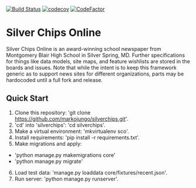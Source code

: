 [![Build Status](https://travis-ci.org/mbhs/silverchips.svg?branch=master)](https://travis-ci.org/mbhs/silverchips)
[![codecov](https://codecov.io/gh/mbhs/silverchips/branch/master/graph/badge.svg)](https://codecov.io/gh/mbhs/silverchips)
[![CodeFactor](https://www.codefactor.io/repository/github/mbhs/silverchips/badge)](https://www.codefactor.io/repository/github/mbhs/silverchips)
# Silver Chips Online

Silver Chips Online is an award-winning school newspaper from Montgomery Blair
High School in Silver Spring, MD. Further specifications for things like data models,
site maps, and feature wishlists are stored in the boards and issues. Note that
while the intent is to keep this framework generic as to support news sites for
different organizations, parts may be hardocoded until a full fork and release.

## Quick Start
1. Clone this repository: 'git clone https://github.com/markojungo/silverchips.git'.
2. 'cd' into 'silverchips': 'cd silverchips'.
3. Make a virtual environment: 'mkvirtualenv sco'.
4. Install requirements: 'pip install -r requirements.txt'.
5. Make migrations and apply:
  * 'python manage.py makemigrations core'
  * 'python manage.py migrate'
6. Load test data: 'manage.py loaddata core/fixtures/recent.json'.
6. Run server: 'python manage.py runserver'.
